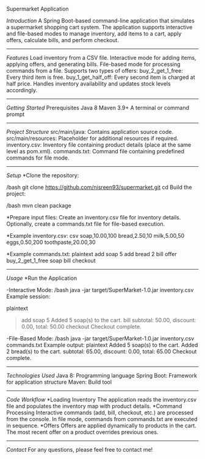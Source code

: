 Supermarket Application

*Introduction*
A Spring Boot-based command-line application that simulates a supermarket shopping cart system. The application supports interactive and file-based modes to manage inventory, add items to a cart, apply offers, calculate bills, and perform checkout.

------------------------------------------------------------------------------------

*Features*
Load inventory from a CSV file.
Interactive mode for adding items, applying offers, and generating bills.
File-based mode for processing commands from a file.
Supports two types of offers:
buy_2_get_1_free: Every third item is free.
buy_1_get_half_off: Every second item is charged at half price.
Handles inventory availability and updates stock levels accordingly.

------------------------------------------------------------------------------------

*Getting Started*
Prerequisites
Java 8
Maven 3.9+
A terminal or command prompt

------------------------------------------------------------------------------------

*Project Structure*
src/main/java: Contains application source code.
src/main/resources: Placeholder for additional resources if required.
inventory.csv: Inventory file containing product details (place at the same level as pom.xml).
commands.txt: Command file containing predefined commands for file mode.

------------------------------------------------------------------------------------

*Setup*
*Clone the repository:

/bash
git clone https://github.com/nisreen93/supermarket.git
cd <file location>
Build the project:

/bash
mvn clean package

*Prepare input files:
Create an inventory.csv file for inventory details.
Optionally, create a commands.txt file for file-based execution.

*Example inventory.csv:
csv
soap,10.00,100
bread,2.50,10
milk,5.00,50
eggs,0.50,200
toothpaste,20.00,30

*Example commands.txt:
plaintext
add soap 5
add bread 2
bill
offer buy_2_get_1_free soap
bill
checkout

------------------------------------------------------------------------------------

*Usage*
*Run the Application

-Interactive Mode:
/bash
java -jar target/SuperMarket-1.0.jar inventory.csv
Example session:

plaintext
> add soap 5
Added 5 soap(s) to the cart.
> bill
subtotal: 50.00, discount: 0.00, total: 50.00
> checkout
Checkout complete.

-File-Based Mode:
/bash
java -jar target/SuperMarket-1.0.jar inventory.csv commands.txt
Example output:
plaintext
Added 5 soap(s) to the cart.
Added 2 bread(s) to the cart.
subtotal: 65.00, discount: 0.00, total: 65.00
Checkout complete.

------------------------------------------------------------------------------------

*Technologies Used*
Java 8: Programming language
Spring Boot: Framework for application structure
Maven: Build tool

------------------------------------------------------------------------------------

*Code Workflow*
*Loading Inventory
The application reads the inventory.csv file and populates the inventory map with product details.
*Command Processing
Interactive commands (add, bill, checkout, etc.) are processed from the console.
In file mode, commands from commands.txt are executed in sequence.
*Offers
Offers are applied dynamically to products in the cart.
The most recent offer on a product overrides previous ones.

------------------------------------------------------------------------------------

*Contact*
For any questions, please feel free to contact me!
